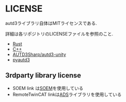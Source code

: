 # LICENSE

autd3ライブラリ自体はMITライセンスである.

詳細は各リポジトリのLICENSEファイルを参照のこと.

- [Rust](https://github.com/shinolab/autd3-rs)
- [C++](https://github.com/shinolab/autd3-cpp)
- [AUTD3Sharp/autd3-unity](https://github.com/shinolab/AUTD3Sharp)
- [pyautd3](https://github.com/shinolab/pyautd3)

## 3rdparty library license

- SOEM link は[SOEM](https://github.com/OpenEtherCATsociety/SOEM)を使用している
- RemoteTwinCAT linkは[ADS](https://github.com/Beckhoff/ADS)ライブラリを使用している
